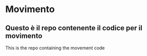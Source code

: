 # Movimento
Questo è il repo contenente il codice per il movimento
-------------------------------------------------------
This is the repo containing the movement code
